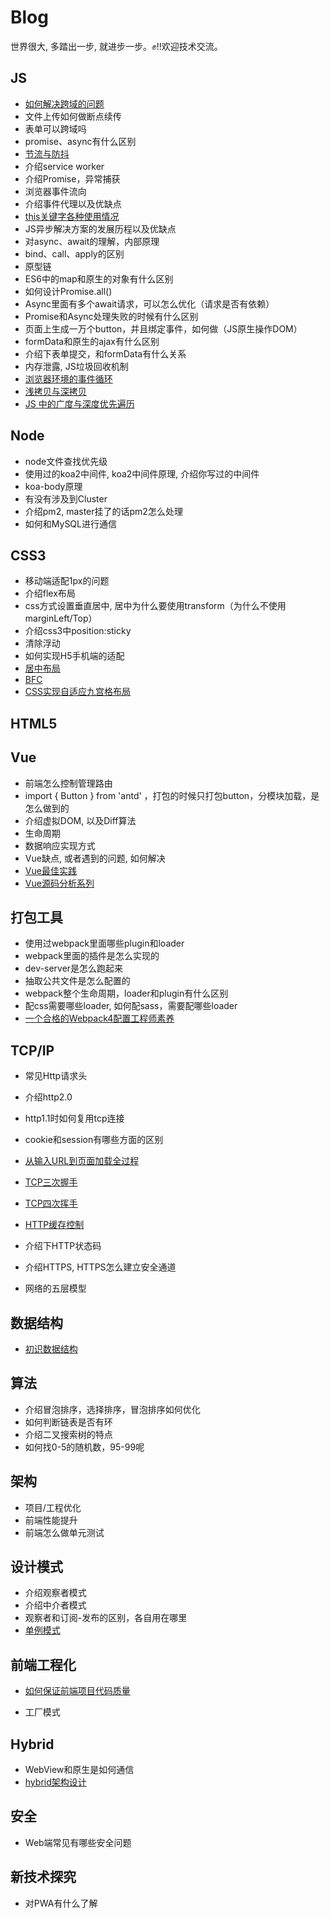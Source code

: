 # Blog

世界很大, 多踏出一步, 就进步一步。✊!!欢迎技术交流。


## JS

- [如何解决跨域的问题](https://github.com/NuoHui/fe-note/blob/master/docs/javascript/%E5%89%8D%E7%AB%AF%E8%B7%A8%E5%9F%9F.md)
- 文件上传如何做断点续传
- 表单可以跨域吗
- promise、async有什么区别
- [节流与防抖](https://github.com/NuoHui/fe-note/blob/master/docs/javascript/%E9%98%B2%E6%8A%96%E4%B8%8E%E8%8A%82%E6%B5%81.md)
- 介绍service worker
- 介绍Promise，异常捕获
- 浏览器事件流向
- 介绍事件代理以及优缺点
- [this关键字各种使用情况](https://github.com/NuoHui/fe-note/blob/master/docs/javascript/this%E5%85%B3%E9%94%AE%E5%AD%97%E5%90%84%E7%A7%8D%E4%BD%BF%E7%94%A8%E6%83%85%E5%86%B5.md)
- JS异步解决方案的发展历程以及优缺点
- 对async、await的理解，内部原理
- bind、call、apply的区别
- 原型链
- ES6中的map和原生的对象有什么区别
- 如何设计Promise.all()
- Async里面有多个await请求，可以怎么优化（请求是否有依赖）
- Promise和Async处理失败的时候有什么区别
- 页面上生成一万个button，并且绑定事件，如何做（JS原生操作DOM）
- formData和原生的ajax有什么区别
- 介绍下表单提交，和formData有什么关系
- 内存泄露, JS垃圾回收机制
- [浏览器环境的事件循环](https://github.com/NuoHui/fe-note/blob/master/docs/javascript/%E6%B5%8F%E8%A7%88%E5%99%A8%E7%8E%AF%E5%A2%83%E7%9A%84%E4%BA%8B%E4%BB%B6%E5%BE%AA%E7%8E%AF.md)
- [浅拷贝与深拷贝](https://github.com/NuoHui/fe-note/blob/master/docs/javascript/%E6%B7%B1%E6%8B%B7%E8%B4%9D%E4%B8%8E%E6%B5%85%E6%8B%B7%E8%B4%9D.md)
- [JS 中的广度与深度优先遍历](https://github.com/NuoHui/fe-note/blob/master/docs/javascript/%E6%B7%B1%E5%BA%A6%E4%BC%98%E5%85%88%E6%90%9C%E7%B4%A2%E4%BB%A5%E5%8F%8A%E5%B9%BF%E5%BA%A6%E4%BC%98%E5%85%88%E6%90%9C%E7%B4%A2.md)


## Node

- node文件查找优先级
- 使用过的koa2中间件, koa2中间件原理, 介绍你写过的中间件
- koa-body原理
- 有没有涉及到Cluster
- 介绍pm2, master挂了的话pm2怎么处理
- 如何和MySQL进行通信

## CSS3

- 移动端适配1px的问题
- 介绍flex布局
- css方式设置垂直居中, 居中为什么要使用transform（为什么不使用marginLeft/Top）
- 介绍css3中position:sticky
- 清除浮动
- 如何实现H5手机端的适配
- [居中布局](https://github.com/NuoHui/fe-note/blob/master/docs/css3/%E5%B1%85%E4%B8%AD%E5%B8%83%E5%B1%80.md)
- [BFC](https://github.com/NuoHui/fe-note/blob/master/docs/css3/BFC.md)
- [CSS实现自适应九宫格布局](https://github.com/NuoHui/fe-note/blob/master/docs/css3/CSS%E5%AE%9E%E7%8E%B0%E8%87%AA%E9%80%82%E5%BA%94%E4%B9%9D%E5%AE%AB%E6%A0%BC%E5%B8%83%E5%B1%80.md)



## HTML5



## Vue

- 前端怎么控制管理路由
- import { Button } from 'antd' ，打包的时候只打包button，分模块加载，是怎么做到的
- 介绍虚拟DOM, 以及Diff算法
- 生命周期
- 数据响应实现方式
- Vue缺点, 或者遇到的问题, 如何解决
- [Vue最佳实践](https://github.com/NuoHui/fe-note/blob/master/docs/vue/Vue%E6%9C%80%E4%BD%B3%E5%AE%9E%E8%B7%B5.md)
- [Vue源码分析系列](https://github.com/NuoHui/fe-note/tree/master/docs/vue)


## 打包工具

- 使用过webpack里面哪些plugin和loader
- webpack里面的插件是怎么实现的
- dev-server是怎么跑起来
- 抽取公共文件是怎么配置的
- webpack整个生命周期，loader和plugin有什么区别
- 配css需要哪些loader, 如何配sass，需要配哪些loader
- [一个合格的Webpack4配置工程师素养](https://github.com/NuoHui/fe-note/blob/master/docs/webpack/%E4%B8%80%E4%B8%AA%E5%90%88%E6%A0%BC%E7%9A%84Webpack4%E9%85%8D%E7%BD%AE%E5%B7%A5%E7%A8%8B%E5%B8%88%E7%B4%A0%E5%85%BB.md)


## TCP/IP

- 常见Http请求头
- 介绍http2.0
- http1.1时如何复用tcp连接
- cookie和session有哪些方面的区别
- [从输入URL到页面加载全过程](https://github.com/NuoHui/fe-note/blob/master/docs/tcpIp/network/%E7%BD%91%E7%BB%9C%E6%98%AF%E5%A6%82%E4%BD%95%E9%93%BE%E6%8E%A5%E7%9A%84.md)

- [TCP三次握手](https://github.com/NuoHui/fe-note/blob/master/docs/tcpIp/TCP%E4%B8%89%E6%AC%A1%E6%8F%A1%E6%89%8B.md)
- [TCP四次挥手](https://github.com/NuoHui/fe-note/blob/master/docs/tcpIp/TCP%E5%9B%9B%E6%AC%A1%E6%8C%A5%E6%89%8B.md)
- [HTTP缓存控制](https://github.com/NuoHui/fe-note/blob/master/docs/tcpIp/HTTP%E7%BC%93%E5%AD%98.md)
- 介绍下HTTP状态码
- 介绍HTTPS, HTTPS怎么建立安全通道
- 网络的五层模型

## 数据结构

- [初识数据结构](https://github.com/NuoHui/fe-note/blob/master/docs/data-structure/%E5%88%9D%E8%AF%86%E6%95%B0%E6%8D%AE%E7%BB%93%E6%9E%84.md)


## 算法
- 介绍冒泡排序，选择排序，冒泡排序如何优化
- 如何判断链表是否有环
- 介绍二叉搜索树的特点
- 如何找0-5的随机数，95-99呢

## 架构

- 项目/工程优化
- 前端性能提升
- 前端怎么做单元测试


## 设计模式

- 介绍观察者模式
- 介绍中介者模式
- 观察者和订阅-发布的区别，各自用在哪里
- [单例模式](https://github.com/NuoHui/fe-note/blob/master/docs/design-patterns/%E5%8D%95%E4%BE%8B%E6%A8%A1%E5%BC%8F.md)

## 前端工程化

- [如何保证前端项目代码质量](https://github.com/NuoHui/fe-note/blob/master/docs/fe-engineering/code-quality.md)


- 工厂模式

## Hybrid
- WebView和原生是如何通信
- [hybrid架构设计](https://github.com/NuoHui/fe-note/blob/master/docs/hybrid/hybrid%E6%9E%B6%E6%9E%84%E8%AE%BE%E8%AE%A1.md)


## 安全
- Web端常见有哪些安全问题

## 新技术探究
- 对PWA有什么了解






